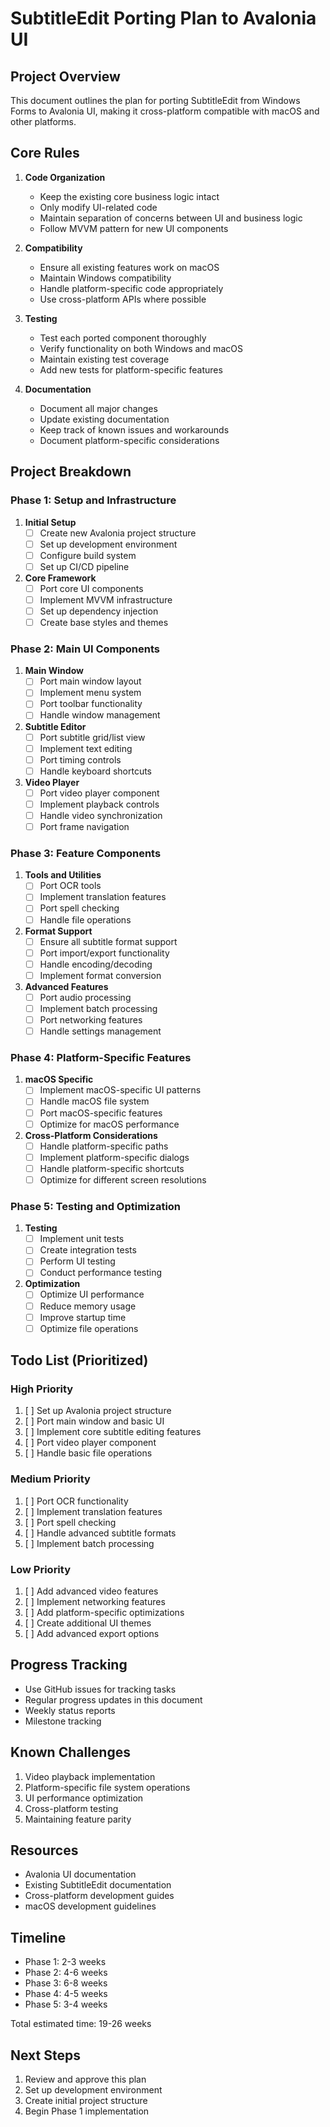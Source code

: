 # SubtitleEdit Porting Plan to Avalonia UI

## Project Overview
This document outlines the plan for porting SubtitleEdit from Windows Forms to Avalonia UI, making it cross-platform compatible with macOS and other platforms.

## Core Rules
1. **Code Organization**
   - Keep the existing core business logic intact
   - Only modify UI-related code
   - Maintain separation of concerns between UI and business logic
   - Follow MVVM pattern for new UI components

2. **Compatibility**
   - Ensure all existing features work on macOS
   - Maintain Windows compatibility
   - Handle platform-specific code appropriately
   - Use cross-platform APIs where possible

3. **Testing**
   - Test each ported component thoroughly
   - Verify functionality on both Windows and macOS
   - Maintain existing test coverage
   - Add new tests for platform-specific features

4. **Documentation**
   - Document all major changes
   - Update existing documentation
   - Keep track of known issues and workarounds
   - Document platform-specific considerations

## Project Breakdown

### Phase 1: Setup and Infrastructure
1. **Initial Setup**
   - [ ] Create new Avalonia project structure
   - [ ] Set up development environment
   - [ ] Configure build system
   - [ ] Set up CI/CD pipeline

2. **Core Framework**
   - [ ] Port core UI components
   - [ ] Implement MVVM infrastructure
   - [ ] Set up dependency injection
   - [ ] Create base styles and themes

### Phase 2: Main UI Components
1. **Main Window**
   - [ ] Port main window layout
   - [ ] Implement menu system
   - [ ] Port toolbar functionality
   - [ ] Handle window management

2. **Subtitle Editor**
   - [ ] Port subtitle grid/list view
   - [ ] Implement text editing
   - [ ] Port timing controls
   - [ ] Handle keyboard shortcuts

3. **Video Player**
   - [ ] Port video player component
   - [ ] Implement playback controls
   - [ ] Handle video synchronization
   - [ ] Port frame navigation

### Phase 3: Feature Components
1. **Tools and Utilities**
   - [ ] Port OCR tools
   - [ ] Implement translation features
   - [ ] Port spell checking
   - [ ] Handle file operations

2. **Format Support**
   - [ ] Ensure all subtitle format support
   - [ ] Port import/export functionality
   - [ ] Handle encoding/decoding
   - [ ] Implement format conversion

3. **Advanced Features**
   - [ ] Port audio processing
   - [ ] Implement batch processing
   - [ ] Port networking features
   - [ ] Handle settings management

### Phase 4: Platform-Specific Features
1. **macOS Specific**
   - [ ] Implement macOS-specific UI patterns
   - [ ] Handle macOS file system
   - [ ] Port macOS-specific features
   - [ ] Optimize for macOS performance

2. **Cross-Platform Considerations**
   - [ ] Handle platform-specific paths
   - [ ] Implement platform-specific dialogs
   - [ ] Handle platform-specific shortcuts
   - [ ] Optimize for different screen resolutions

### Phase 5: Testing and Optimization
1. **Testing**
   - [ ] Implement unit tests
   - [ ] Create integration tests
   - [ ] Perform UI testing
   - [ ] Conduct performance testing

2. **Optimization**
   - [ ] Optimize UI performance
   - [ ] Reduce memory usage
   - [ ] Improve startup time
   - [ ] Optimize file operations

## Todo List (Prioritized)

### High Priority
1. [ ] Set up Avalonia project structure
2. [ ] Port main window and basic UI
3. [ ] Implement core subtitle editing features
4. [ ] Port video player component
5. [ ] Handle basic file operations

### Medium Priority
1. [ ] Port OCR functionality
2. [ ] Implement translation features
3. [ ] Port spell checking
4. [ ] Handle advanced subtitle formats
5. [ ] Implement batch processing

### Low Priority
1. [ ] Add advanced video features
2. [ ] Implement networking features
3. [ ] Add platform-specific optimizations
4. [ ] Create additional UI themes
5. [ ] Add advanced export options

## Progress Tracking
- Use GitHub issues for tracking tasks
- Regular progress updates in this document
- Weekly status reports
- Milestone tracking

## Known Challenges
1. Video playback implementation
2. Platform-specific file system operations
3. UI performance optimization
4. Cross-platform testing
5. Maintaining feature parity

## Resources
- Avalonia UI documentation
- Existing SubtitleEdit documentation
- Cross-platform development guides
- macOS development guidelines

## Timeline
- Phase 1: 2-3 weeks
- Phase 2: 4-6 weeks
- Phase 3: 6-8 weeks
- Phase 4: 4-5 weeks
- Phase 5: 3-4 weeks

Total estimated time: 19-26 weeks

## Next Steps
1. Review and approve this plan
2. Set up development environment
3. Create initial project structure
4. Begin Phase 1 implementation 